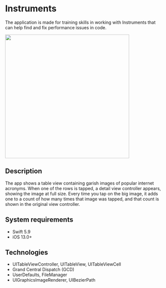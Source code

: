 # Instruments
The application is made for training skills in working with Instruments that can help find and fix performance issues in code.

<img src="https://github.com/user-attachments/assets/8d210523-8928-4fa8-8d7f-89a234499b03" width="400">

## Description
The app shows a table view containing garish images of popular internet acronyms. When one of the rows is tapped, a detail view controller appears, showing the image at full size. Every time you tap on the big image, it adds one to a count of how many times that image was tapped, and that count is shown in the original view controller.
## System requirements
* Swift 5.9
* iOS 13.0+
## Technologies
* UITableViewController, UITableView, UITableViewCell
* Grand Central Dispatch (GCD)
* UserDefaults, FileManager
* UIGraphicsImageRenderer, UIBezierPath
